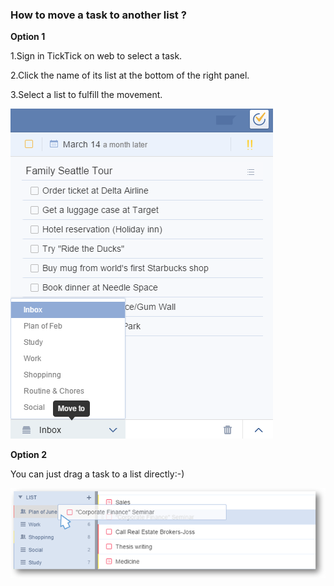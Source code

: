 ### How to move a task to another list ?
**Option 1**
<br />

1.Sign in TickTick on web to select a task.

2.Click the name of its list at the bottom of the right panel.

3.Select a list to fulfill the movement.

![](../images/image1.4.13X.png)

**Option 2**
<br />

You can just drag a task to a list directly:-)


![](../images/webmovetask.png)
